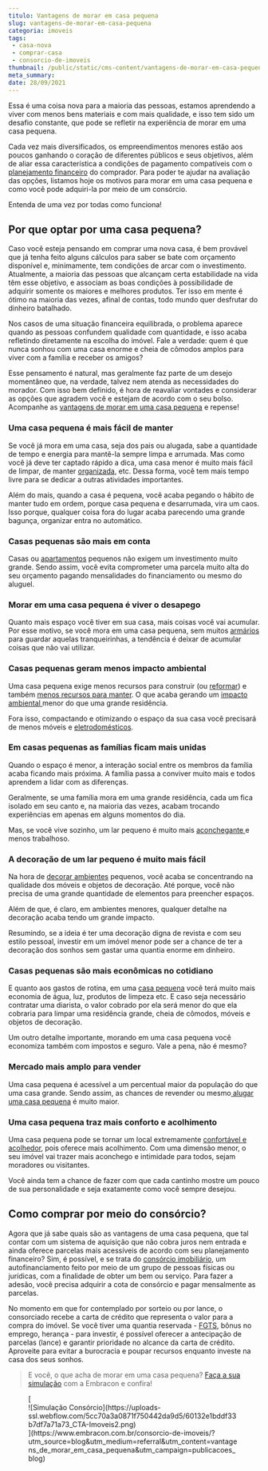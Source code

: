 ```yaml
---
titulo: Vantagens de morar em casa pequena
slug: vantagens-de-morar-em-casa-pequena
categoria: imoveis
tags:
 - casa-nova
 - comprar-casa
 - consorcio-de-imoveis
thumbnail: /public/static/cms-content/vantagens-de-morar-em-casa-pequena.jpg
meta_summary: 
date: 28/09/2021
---
```

Essa é uma coisa nova para a maioria das pessoas, estamos aprendendo a viver com menos bens materiais e com mais qualidade, e isso tem sido um desafio constante, que pode se refletir na experiência de morar em uma casa pequena.

Cada vez mais diversificados, os empreendimentos menores estão aos poucos ganhando o coração de diferentes públicos e seus objetivos, além de aliar essa característica a condições de pagamento compatíveis com o [planejamento financeiro](https://www.embracon.com.br/blog/planejamento-financeiro-um-guia-para-as-financas-nao-sairem-de-controle) do comprador. Para poder te ajudar na avaliação das opções, listamos hoje os motivos para morar em uma casa pequena e como você pode adquiri-la por meio de um consórcio.

Entenda de uma vez por todas como funciona!

Por que optar por uma casa pequena?
-----------------------------------

Caso você esteja pensando em comprar uma nova casa, é bem provável que já tenha feito alguns cálculos para saber se bate com orçamento disponível e, minimamente, tem condições de arcar com o investimento. Atualmente, a maioria das pessoas que alcançam certa estabilidade na vida têm esse objetivo, e associam as boas condições à possibilidade de adquirir somente os maiores e melhores produtos. Ter isso em mente é ótimo na maioria das vezes, afinal de contas, todo mundo quer desfrutar do dinheiro batalhado.

Nos casos de uma situação financeira equilibrada, o problema aparece quando as pessoas confundem qualidade com quantidade, e isso acaba refletindo diretamente na escolha do imóvel. Fale a verdade: quem é que nunca sonhou com uma casa enorme e cheia de cômodos amplos para viver com a família e receber os amigos?

Esse pensamento é natural, mas geralmente faz parte de um desejo momentâneo que, na verdade, talvez nem atenda as necessidades do morador. Com isso bem definido, é hora de reavaliar vontades e considerar as opções que agradem você e estejam de acordo com o seu bolso. Acompanhe as [vantagens de morar em uma casa pequena](https://www.embracon.com.br/blog/como-escolher-o-tamanho-ideal-de-apartamento) e repense!

### Uma casa pequena é mais fácil de manter

Se você já mora em uma casa, seja dos pais ou alugada, sabe a quantidade de tempo e energia para mantê-la sempre limpa e arrumada. Mas como você já deve ter captado rápido a dica, uma casa menor é muito mais fácil de limpar, de manter [organizada](https://www.embracon.com.br/blog/as-melhores-dicas-para-manter-a-casa-sempre-organizada), etc. Dessa forma, você tem mais tempo livre para se dedicar a outras atividades importantes.

Além do mais, quando a casa é pequena, você acaba pegando o hábito de manter tudo em ordem, porque casa pequena e desarrumada, vira um caos. Isso porque, qualquer coisa fora do lugar acaba parecendo uma grande bagunça, organizar entra no automático.

### Casas pequenas são mais em conta

Casas ou [apartamentos](https://www.embracon.com.br/blog/como-comprar-um-apartamento) pequenos não exigem um investimento muito grande. Sendo assim, você evita comprometer uma parcela muito alta do seu orçamento pagando mensalidades do financiamento ou mesmo do aluguel.

### Morar em uma casa pequena é viver o desapego

Quanto mais espaço você tiver em sua casa, mais coisas você vai acumular. Por esse motivo, se você mora em uma casa pequena, sem muitos [armários ](https://www.embracon.com.br/blog/armarios-planejados-como-usa-los-na-decoracao-e-quais-sao-as-vantagens)para guardar aquelas tranqueirinhas, a tendência é deixar de acumular coisas que não vai utilizar.

### Casas pequenas geram menos impacto ambiental

Uma casa pequena exige menos recursos para construir (ou [reformar](https://www.embracon.com.br/blog/quer-reformar-sua-casa-nos-temos-5-dicas-para-voce-se-inspirar)) e também [menos recursos para manter](https://www.embracon.com.br/blog/manutencao-da-casa-como-realizar-e-qual-a-sua-importancia). O que acaba gerando um [impacto ambiental ](https://www.embracon.com.br/blog/10-principais-dicas-para-transformar-sua-residencia-em-uma-casa-sustentavel)menor do que uma grande residência.

Fora isso, compactando e otimizando o espaço da sua casa você precisará de menos móveis e [eletrodomésticos](https://www.embracon.com.br/blog/descubra-quais-foram-os-eletrodomesticos-queridinhos-da-quarentena).

### Em casas pequenas as famílias ficam mais unidas

Quando o espaço é menor, a interação social entre os membros da família acaba ficando mais próxima. A família passa a conviver muito mais e todos aprendem a lidar com as diferenças.

Geralmente, se uma família mora em uma grande residência, cada um fica isolado em seu canto e, na maioria das vezes, acabam trocando experiências em apenas em alguns momentos do dia.

Mas, se você vive sozinho, um lar pequeno é muito mais [aconchegante ](https://www.embracon.com.br/blog/5-dicas-de-decoracao-de-sala-para-voce-fazer-hoje)e menos trabalhoso.

### A decoração de um lar pequeno é muito mais fácil

Na hora de [decorar ambientes](https://www.embracon.com.br/blog/dicas-para-economizar-na-hora-de-decorar-sua-casa) pequenos, você acaba se concentrando na qualidade dos móveis e objetos de decoração. Até porque, você não precisa de uma grande quantidade de elementos para preencher espaços.

Além de que, é claro, em ambientes menores, qualquer detalhe na decoração acaba tendo um grande impacto.

Resumindo, se a ideia é ter uma decoração digna de revista e com seu estilo pessoal, investir em um imóvel menor pode ser a chance de ter a decoração dos sonhos sem gastar uma quantia enorme em dinheiro.

### Casas pequenas são mais econômicas no cotidiano

E quanto aos gastos de rotina, em uma [casa pequena](https://www.embracon.com.br/blog/5-dicas-de-como-otimizar-espaco-em-ambientes-pequenos) você terá muito mais economia de água, luz, produtos de limpeza etc. E caso seja necessário contratar uma diarista, o valor cobrado por ela será menor do que ela cobraria para limpar uma residência grande, cheia de cômodos, móveis e objetos de decoração.

Um outro detalhe importante, morando em uma casa pequena você economiza também com impostos e seguro. Vale a pena, não é mesmo?

### Mercado mais amplo para vender

Uma casa pequena é acessível a um percentual maior da população do que uma casa grande. Sendo assim, as chances de revender ou mesmo[ alugar uma casa pequena](https://www.embracon.com.br/blog/como-sair-do-aluguel-definitivamente) é muito maior.

### Uma casa pequena traz mais conforto e acolhimento

Uma casa pequena pode se tornar um local extremamente [confortável e acolhedor](https://www.embracon.com.br/blog/saiba-quais-sao-as-tendencias-de-reforma-e-decoracao-mais-utilizados-em-2020), pois oferece mais acolhimento. Com uma dimensão menor, o seu imóvel vai trazer mais aconchego e intimidade para todos, sejam moradores ou visitantes.

Você ainda tem a chance de fazer com que cada cantinho mostre um pouco de sua personalidade e seja exatamente como você sempre desejou.

Como comprar por meio do consórcio?
-----------------------------------

Agora que já sabe quais são as vantagens de uma casa pequena, que tal contar com um sistema de aquisição que não cobra juros nem entrada e ainda oferece parcelas mais acessíveis de acordo com seu planejamento financeiro? Sim, é possível, e se trata do [consórcio imobiliário](https://www.embracon.com.br/blog/como-funciona-um-consorcio-de-imoveis-no-brasil), um autofinanciamento feito por meio de um grupo de pessoas físicas ou jurídicas, com a finalidade de obter um bem ou serviço. Para fazer a adesão, você precisa adquirir a cota de consórcio e pagar mensalmente as parcelas.

No momento em que for contemplado por sorteio ou por lance, o consorciado recebe a carta de crédito que representa o valor para a compra do imóvel. Se você tiver uma quantia reservada - [FGTS](https://www.embracon.com.br/blog/5-passos-para-voce-usar-o-fgts-no-consorcio-imobiliario), bônus no emprego, herança - para investir, é possível oferecer a antecipação de parcelas (lance) e garantir prioridade no alcance da carta de crédito. Aproveite para evitar a burocracia e poupar recursos enquanto investe na casa dos seus sonhos.

> E você, o que acha de morar em uma casa pequena? [Faça a sua simulação](https://www.embracon.com.br/consorcio-de-imoveis/?utm_source=blog&utm_medium=referral&utm_content=vantagens_de_morar_em_casa_pequena&utm_campaign=publicacoes_blog) com a Embracon e confira!

<figure class="w-richtext-figure-type-image w-richtext-align-center">[<div>![Simulação Consórcio](https://uploads-ssl.webflow.com/5cc70a3a0871f750442da9d5/60132e1bddf33b7df7a71a73_CTA-Imoveis2.png)</div>](https://www.embracon.com.br/consorcio-de-imoveis/?utm_source=blog&utm_medium=referral&utm_content=vantagens_de_morar_em_casa_pequena&utm_campaign=publicacoes_blog)</figure>
